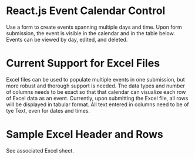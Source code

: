 # React.js Event Calendar Control

 Use a form to create events spanning multiple days and time. Upon form submission, the event is visible in the calendar and in the table below. Events can be viewed by day, edited, and deleted.

 # Current Support for Excel Files
 Excel files can be used to populate multiple events in one submission, but more robust and thorough support is needed.
 The data types and number of columns needs to be exact so that that calendar can visualize each row of Excel data as an event. Currently, upon submitting the Excel file, all rows will be displayed in tabular format.
 All text entered in columns need to be of tye Text, even for dates and times. 

 # Sample Excel Header and Rows
 See associated Excel sheet.

